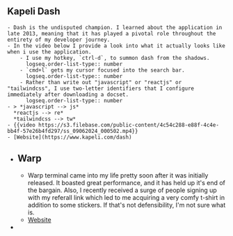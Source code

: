 ## Kapeli Dash
	- Dash is the undisputed champion. I learned about the application in late 2013, meaning that it has played a pivotal role throughout the entirety of my developer journey.
	- In the video below I provide a look into what it actually looks like when i use the application.
		- I use my hotkey, `ctrl-d`, to summon dash from the shadows.
		  logseq.order-list-type:: number
		- `cmd+l` gets my cursor focused into the search bar.
		  logseq.order-list-type:: number
		- Rather than write out "javascript" or "reactjs" or "tailwindcss", I use two-letter identifiers that I configure immediately after downloading a docset.
		  logseq.order-list-type:: number
	- > *javascript --> js*
	  *reactjs --> re*
	  *tailwindcss --> tw*
	- {{video https://s3.filebase.com/public-content/4c54c288-e88f-4c4e-bb4f-57e26b4fd297/ss_09062024_000502.mp4}}
	- [Website](https://www.kapeli.com/dash)
- ## Warp
	- Warp terminal came into my life pretty soon after it was initially released. It boasted great performance, and it has held up it's end of the bargain. Also, I recently received a surge of people signing up with my referall link which led to me acquiring a very comfy t-shirt in addition to some stickers. If that's not defensibility, I'm not sure what is.
	- [Website](https://www.warp.dev)
-